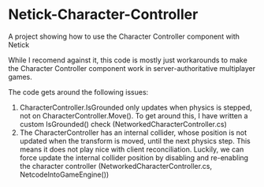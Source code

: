 # Netick-Character-Controller
 A project showing how to use the Character Controller component with Netick


While I recomend against it, this code is mostly just workarounds to make the Character Controller component work in server-authoritative multiplayer games.

The code gets around the following issues:
1) CharacterController.IsGrounded only updates when physics is stepped, not on CharacterController.Move(). To get around this, I have written a custom IsGrounded() check (NetworkedCharacterController.cs)
2) The CharacterController has an internal collider, whose position is not updated when the transform is moved, until the next physics step. This means it does not play nice with client reconciliation. Luckily, we can force update the internal collider position by disabling and re-enabling the character controller (NetworkedCharacterController.cs, NetcodeIntoGameEngine())
